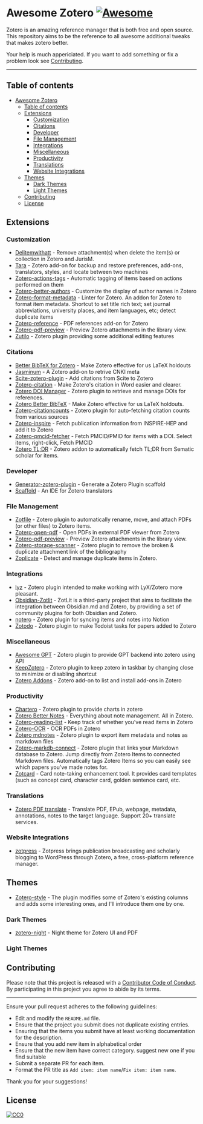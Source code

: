 # Awesome Zotero [![Awesome](https://awesome.re/badge.svg)](https://github.com/MohamedElashri/awesome-zotero)

Zotero is an amazing reference manager that is both free and open source. This repository aims to be the reference to all awesome additional tweaks that makes zotero better. 

Your help is much appericiated. If you want to add something or fix a problem look see [Contributing](#contributing).


--------------------

## Table of contents

- [Awesome Zotero ](#awesome-zotero-)
  - [Table of contents](#table-of-contents)
  - [Extensions](#extensions)
    - [Customization](#customization)
    - [Citations](#citations)
    - [Developer](#developer)
    - [File Management](#file-management)
    - [Integrations](#integrations)
    - [Miscellaneous](#miscellaneous)
    - [Productivity](#productivity)
    - [Translations](#translations)
    - [Website Integrations](#website-integrations)
  - [Themes](#themes)
    - [Dark Themes](#dark-themes)
    - [Light Themes](#light-themes)
  - [Contributing](#contributing)
  - [License](#license)


## Extensions

### Customization

- [Delitemwithatt](https://github.com/redleafnew/delitemwithatt) - Remove attachment(s) when delete the item(s) or collection in Zotero and JurisM. 
- [Tara](https://github.com/l0o0/tara) - Zotero add-on for backup and restore preferences, add-ons, translators, styles, and locate between two machines
- [Zotero-actions-tags](https://github.com/windingwind/zotero-actions-tags) - Automatic tagging of items based on actions performed on them
- [Zotero-better-authors](https://github.com/github-young/zotero-better-authors) - Customize the display of author names in Zotero
- [Zotero-format-metadata](https://github.com/northword/zotero-format-metadata) - Linter for Zotero. An addon for Zotero to format item metadata. Shortcut to set title rich text; set journal abbreviations, university places, and item languages, etc; detect duplicate items
- [Zotero-reference](https://github.com/MuiseDestiny/zotero-reference) - PDF references add-on for Zotero
- [Zotero-pdf-preview](https://github.com/windingwind/zotero-pdf-preview) - Preview Zotero attachments in the library view.
- [Zutilo](https://github.com/wshanks/Zutilo) - Zotero plugin providing some additional editing features

### Citations
- [Better BibTeX for Zotero](https://github.com/retorquere/zotero-better-bibtex) -  Make Zotero effective for us LaTeX holdouts 
- [Jasminum](https://github.com/l0o0/jasminum) - A Zotero add-on to retrive CNKI meta
- [Scite-zotero-plugin](https://github.com/scitedotai/scite-zotero-plugin) - Add citations from Scite to Zotero
- [Zotero-citation](https://github.com/MuiseDestiny/zotero-citation) -  Make Zotero's citation in Word easier and clearer.
- [Zotero DOI Manager](https://github.com/bwiernik/zotero-shortdoi) - Zotero plugin to retrieve and manage DOIs for references. 
- [Zotero Better BibTeX](https://github.com/retorquere/zotero-better-bibtex) - Make Zotero effective for us LaTeX holdouts.
- [Zotero-citationcounts](https://github.com/eschnett/zotero-citationcounts) - Zotero plugin for auto-fetching citation counts from various sources 
- [Zotero-inspire](https://github.com/fkguo/zotero-inspire) - Fetch publication information from INSPIRE-HEP and add it to Zotero
- [Zotero-pmcid-fetcher](https://github.com/retorquere/zotero-pmcid-fetcher) - Fetch PMCID/PMID for items with a DOI. Select items, right-click, Fetch PMCID
- [Zotero TL;DR](https://github.com/syt2/Zotero-TLDR) -  Zotero addon to automatically fetch TL;DR from Sematic scholar for items.
  
### Developer
- [Generator-zotero-plugin](https://www.npmjs.com/package/generator-zotero-plugin) - Generate a Zotero Plugin scaffold
- [Scaffold](https://www.zotero.org/support/dev/translators/scaffold) - An IDE for Zotero translators


### File Management
- [Zotfile](https://github.com/jlegewie/zotfile) - Zotero plugin to automatically rename, move, and attach PDFs (or other files) to Zotero items.
- [Zotero-open-pdf](https://github.com/retorquere/zotero-open-pdf) - Open PDFs in external PDF viewer from Zotero
- [Zotero-pdf-preview](https://github.com/windingwind/zotero-pdf-preview) -  Preview Zotero attachments in the library view. 
- [Zotero-storage-scanner](https://github.com/retorquere/zotero-storage-scanner) - Zotero plugin to remove the broken & duplicate attachment link of the bibliography
- [Zoplicate](https://github.com/ChenglongMa/zoplicate) - Detect and manage duplicate items in Zotero.

### Integrations

- [lyz](https://github.com/wshanks/lyz) - Zotero plugin intended to make working with LyX/Zotero more pleasant. 
- [Obsidian-Zotlit](https://github.com/PKM-er/obsidian-zotlit) - ZotLit is a third-party project that aims to facilitate the integration between Obsidian.md and Zotero, by providing a set of community plugins for both Obsidian and Zotero.
- [notero](https://github.com/dvanoni/notero) - Zotero plugin for syncing items and notes into Notion
- [Zotodo](https://github.com/wbthomason/zotodo) - Zotero plugin to make Todoist tasks for papers added to Zotero
 


### Miscellaneous

- [Awesome GPT](https://github.com/MuiseDestiny/zotero-gpt) - Zotero plugin to provide GPT backend into zotero using API
- [KeepZotero](https://github.com/yhmtsai/KeepZotero) - Zotero plugin to keep zotero in taskbar by changing close to minimize or disabling shortcut
- [Zotero Addons](https://github.com/syt2/zotero-addons) -  Zotero add-on to list and install add-ons in Zotero 

### Productivity

- [Chartero](https://github.com/volatile-static/Chartero) - Zotero plugin to provide charts in zotero
- [Zotero Better Notes](https://github.com/windingwind/zotero-better-notes) -  Everything about note management. All in Zotero. 
- [Zotero-reading-list](https://github.com/Dominic-DallOsto/zotero-reading-list) -  Keep track of whether you've read items in Zotero 
- [Zotero-OCR](https://github.com/UB-Mannheim/zotero-ocr) - OCR PDFs in Zotero
- [Zotero mdnotes](https://github.com/argenos/zotero-mdnotes) -  Zotero plugin to export item metadata and notes as markdown files 
- [Zotero-markdb-connect](https://github.com/daeh/zotero-markdb-connect) - Zotero plugin that links your Markdown database to Zotero. Jump directly from Zotero Items to connected Markdown files. Automatically tags Zotero Items so you can easily see which papers you've made notes for.
- [Zotcard](https://github.com/018/zotcard) - Card note-taking enhancement tool. It provides card templates (such as concept card, character card, golden sentence card, etc.

### Translations
- [Zotero PDF translate](https://github.com/windingwind/zotero-pdf-translate) -  Translate PDF, EPub, webpage, metadata, annotations, notes to the target language. Support 20+ translate services. 


### Website Integrations

- [zotpress](https://wordpress.org/plugins/zotpress/) - Zotpress brings publication broadcasting and scholarly blogging to WordPress through Zotero, a free, cross-platform reference manager.


## Themes

- [Zotero-style](https://github.com/MuiseDestiny/zotero-style) - The plugin modifies some of Zotero's existing columns and adds some interesting ones, and I'll introduce them one by one.


### Dark Themes
- [zotero-night](https://github.com/tefkah/zotero-night) -  Night theme for Zotero UI and PDF 

### Light Themes



## Contributing

Please note that this project is released with a
[Contributor Code of Conduct](code-of-conduct.md). By participating in this
project you agree to abide by its terms.

---

Ensure your pull request adheres to the following guidelines:

- Edit and modify the `README.md` file.
- Ensure that the project you submit does not duplicate existing entries.
- Ensuring that the items you submit have at least working documentation for the description.
- Ensure that you add new item in alphabetical order
- Ensure that the new item have correct category. suggest new one if you find suitable
- Submit a separate PR for each item.
- Format the PR title as `Add item: item name`/`Fix item: item name`.

Thank you for your suggestions!

## License

[![CC0][CC0-badge]][CC0-link]

[CC0-badge]: http://mirrors.creativecommons.org/presskit/buttons/88x31/svg/cc-zero.svg
[CC0-link]: https://creativecommons.org/publicdomain/zero/1.0/
